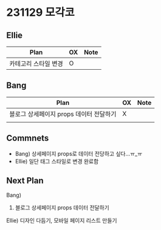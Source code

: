 # 231129 모각코

## Ellie

| Plan 	| OX 	| Note 	|
|------	|----	|------	|
| 카테고리 스타일 변경	 |   O 	|


## Bang

| Plan 	| OX 	| Note 	|
|------	|----	|------	|
| 블로그 상세페이지 props 데이터 전달하기     |  X  |      |
|                        |     |      |



## Commnets
- Bang) 상세페이지 props로 데이터 전당하고 싶다...ㅠ_ㅠ
- Ellie) 일단 태그 스타일로 변경 완료함

 
## Next Plan
  Bang) 
 1. 블로그 상세페이지 props 데이터 전달하기
 
  Ellie)
  디자인 다듬기, 모바일 페이지 리스트 만들기
